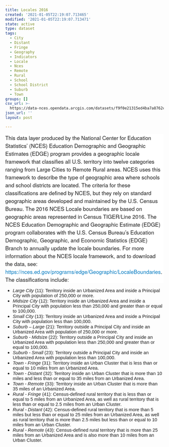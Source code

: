 ```yaml
---
title: Locales 2016
created: '2021-01-05T22:19:07.713465'
modified: '2021-01-05T22:19:07.713471'
state: active
type: dataset
tags:
  - City
  - Distant
  - Fringe
  - Geography
  - Indicators
  - Locale
  - Nces
  - Remote
  - Rural
  - School
  - School District
  - Suburb
  - Town
groups: []
csv_url: >-
  https://data-nces.opendata.arcgis.com/datasets/f9f0e21315ed4ba7a8762cb414827bf6_0.csv?outSR=%7B%22latestWkid%22%3A4269%2C%22wkid%22%3A4269%7D
json_url: ''
layout: post

---
```

<div style='text-align:Left;'><p style='margin-top: 0px; margin-bottom: 0.0001pt; background-color: rgb(255, 255, 255);'><span style='font-family: &quot;Avenir Next W01&quot;, &quot;Avenir Next W00&quot;, &quot;Avenir Next&quot;, Avenir, &quot;Helvetica Neue&quot;, Helvetica, Arial, sans-serif !important; font-size: 17px; background-image: initial; background-position: initial; background-size: initial; background-repeat: initial; background-attachment: initial; background-origin: initial; background-clip: initial;'>This data layer produced by the </span><span style='font-family: &quot;Avenir Next W01&quot;, &quot;Avenir Next W00&quot;, &quot;Avenir Next&quot;, Avenir, &quot;Helvetica Neue&quot;, Helvetica, Arial, sans-serif !important; font-size: 17px;'>National Center for Education Statistics’ (</span><span style='font-family: &quot;Avenir Next W01&quot;, &quot;Avenir Next W00&quot;, &quot;Avenir Next&quot;, Avenir, &quot;Helvetica Neue&quot;, Helvetica, Arial, sans-serif !important; font-size: 17px; background-image: initial; background-position: initial; background-size: initial; background-repeat: initial; background-attachment: initial; background-origin: initial; background-clip: initial;'>NCES) Education Demographic and Geographic Estimates (EDGE) program provides a geographic locale framework that classifies all U.S. territory into twelve categories ranging from Large Cities to Remote Rural areas. NCES uses this framework to describe the type of geographic area where schools and school districts are located. </span><span style='font-family: &quot;Avenir Next W01&quot;, &quot;Avenir Next W00&quot;, &quot;Avenir Next&quot;, Avenir, &quot;Helvetica Neue&quot;, Helvetica, Arial, sans-serif !important; font-size: 17px;'>The criteria for these classifications are defined by NCES, but they rely on standard geographic areas developed and maintained by the U.S. Census Bureau. The 2016 NCES Locale boundaries are based on geographic areas represented in Census TIGER/Line 2016. The NCES Education Demographic and Geographic Estimate (EDGE) program collaborates with the U.S. Census Bureau’s Education Demographic, Geographic, and Economic Statistics (EDGE) Branch to annually update the locale boundaries. For more information about the NCES locale framework, </span><font face='Avenir Next W01, Avenir Next W00, Avenir Next, Avenir, Helvetica Neue, Helvetica, Arial, sans-serif'><span style='font-size: 17px;'>and to download the data,</span></font><span style='font-family: &quot;Avenir Next&quot;, Avenir, &quot;Helvetica Neue&quot;, Helvetica, Arial, sans-serif; font-size: 15px;'> </span><span style='font-family: &quot;Avenir Next W01&quot;, &quot;Avenir Next W00&quot;, &quot;Avenir Next&quot;, Avenir, &quot;Helvetica Neue&quot;, Helvetica, Arial, sans-serif !important; font-size: 17px;'>see:  </span><a href='https://nces.ed.gov/programs/edge/Geographic/LocaleBoundaries' rel='nofollow ugc' style='font-family: &quot;Avenir Next W01&quot;, &quot;Avenir Next W00&quot;, &quot;Avenir Next&quot;, Avenir, &quot;Helvetica Neue&quot;, Helvetica, Arial, sans-serif !important; font-size: 17px; color: rgb(0, 121, 193); text-decoration-line: none;'>https://nces.ed.gov/programs/edge/Geographic/LocaleBoundaries</a><span style='font-family: &quot;Avenir Next W01&quot;, &quot;Avenir Next W00&quot;, &quot;Avenir Next&quot;, Avenir, &quot;Helvetica Neue&quot;, Helvetica, Arial, sans-serif !important; font-size: 17px;'>. The classifications include:</span></p><p style='margin:0in 0in 0.0001pt; font-family:&quot;Avenir Next W01&quot;, &quot;Avenir Next W00&quot;, &quot;Avenir Next&quot;, Avenir, &quot;Helvetica Neue&quot;, sans-serif; font-size:17px; background:white;'></p><ul><li><i><span style='font-family:Calibri, sans-serif; font-size:11pt;'>Large City</span></i><span style='font-family:Calibri, sans-serif; font-size:11pt;'> (11): Territory inside an Urbanized Area and inside a Principal City with population of 250,000 or more.</span><br /></li><li><i><span style='font-family:Calibri, sans-serif; font-size:11pt;'>Midsize City</span></i><span style='font-family:Calibri, sans-serif; font-size:11pt;'> (12): Territory inside an Urbanized Area and inside a Principal City with population less than 250,000 and greater than or equal to 100,000.</span><br /></li><li><i><span style='font-family:Calibri, sans-serif; font-size:11pt;'>Small City</span></i><span style='font-family:Calibri, sans-serif; font-size:11pt;'> (13): Territory inside an Urbanized Area and inside a Principal City with population less than 100,000.</span><br /></li><li><i><span style='font-family:Calibri, sans-serif; font-size:11pt;'>Suburb – Large</span></i><span style='font-family:Calibri, sans-serif; font-size:11pt;'> (21): Territory outside a Principal City and inside an Urbanized Area with population of 250,000 or more.</span><br /></li><li><i><span style='font-family:Calibri, sans-serif; font-size:11pt;'>Suburb - Midsi</span></i><span style='font-family:Calibri, sans-serif; font-size:11pt;'>ze (22): Territory outside a Principal City and inside an Urbanized Area with population less than 250,000 and greater than or equal to 100,000.</span><br /></li><li><i><span style='font-family:Calibri, sans-serif; font-size:11pt;'>Suburb - Small</span></i><span style='font-family:Calibri, sans-serif; font-size:11pt;'> (23): Territory outside a Principal City and inside an Urbanized Area with population less than 100,000.</span><br /></li><li><i><span style='font-family:Calibri, sans-serif; font-size:11pt;'>Town - Fringe</span></i><span style='font-family:Calibri, sans-serif; font-size:11pt;'> (31): Territory inside an Urban Cluster that is less than or equal to 10 miles from an Urbanized Area.</span><br /></li><li><i><span style='font-family:Calibri, sans-serif; font-size:11pt;'>Town - Distant</span></i><span style='font-family:Calibri, sans-serif; font-size:11pt;'> (32): Territory inside an Urban Cluster that is more than 10 miles and less than or equal to 35 miles from an Urbanized Area.</span><br /></li><li><i><span style='font-family:Calibri, sans-serif; font-size:11pt;'>Town - Remote</span></i><span style='font-family:Calibri, sans-serif; font-size:11pt;'> (33): Territory inside an Urban Cluster that is more than 35 miles of an Urbanized Area.</span><br /></li><li><i><span style='font-family:Calibri, sans-serif; font-size:11pt;'>Rural - Fringe</span></i><span style='font-family:Calibri, sans-serif; font-size:11pt;'> (41): Census-defined rural territory that is less than or equal to 5 miles from an Urbanized Area, as well as rural territory that is less than or equal to 2.5 miles from an Urban Cluster.</span><br /></li><li><i><span style='font-family:Calibri, sans-serif; font-size:11pt;'>Rural - Distant</span></i><span style='font-family:Calibri, sans-serif; font-size:11pt;'> (42): Census-defined rural territory that is more than 5 miles but less than or equal to 25 miles from an Urbanized Area, as well as rural territory that is more than 2.5 miles but less than or equal to 10 miles from an Urban Cluster.</span><br /></li><li><i><span style='font-family:Calibri, sans-serif; font-size:11pt;'>Rural - Remote</span></i><span style='font-family:Calibri, sans-serif; font-size:11pt;'> (43): Census-defined rural territory that is more than 25 miles from an Urbanized Area and is also more than 10 miles from an Urban Cluster.</span></li></ul></div>
